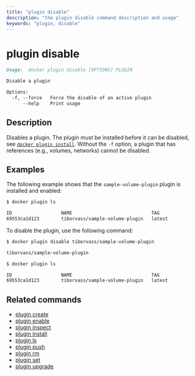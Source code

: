 ```yaml
---
title: "plugin disable"
description: "the plugin disable command description and usage"
keywords: "plugin, disable"
---
```


<!-- This file is maintained within the docker/cli GitHub
     repository at https://github.com/docker/cli/. Make all
     pull requests against that repo. If you see this file in
     another repository, consider it read-only there, as it will
     periodically be overwritten by the definitive file. Pull
     requests which include edits to this file in other repositories
     will be rejected.
-->

# plugin disable

```markdown
Usage:  docker plugin disable [OPTIONS] PLUGIN

Disable a plugin

Options:
  -f, --force   Force the disable of an active plugin
      --help    Print usage
```

## Description

Disables a plugin. The plugin must be installed before it can be disabled,
see [`docker plugin install`](plugin_install.md). Without the `-f` option,
a plugin that has references (e.g., volumes, networks) cannot be disabled.

## Examples

The following example shows that the `sample-volume-plugin` plugin is installed
and enabled:

```bash
$ docker plugin ls

ID                  NAME                             TAG                 DESCRIPTION                ENABLED
69553ca1d123        tiborvass/sample-volume-plugin   latest              A test plugin for Docker   true
```

To disable the plugin, use the following command:

```bash
$ docker plugin disable tiborvass/sample-volume-plugin

tiborvass/sample-volume-plugin

$ docker plugin ls

ID                  NAME                             TAG                 DESCRIPTION                ENABLED
69553ca1d123        tiborvass/sample-volume-plugin   latest              A test plugin for Docker   false
```

## Related commands

* [plugin create](plugin_create.md)
* [plugin enable](plugin_enable.md)
* [plugin inspect](plugin_inspect.md)
* [plugin install](plugin_install.md)
* [plugin ls](plugin_ls.md)
* [plugin push](plugin_push.md)
* [plugin rm](plugin_rm.md)
* [plugin set](plugin_set.md)
* [plugin upgrade](plugin_upgrade.md)
